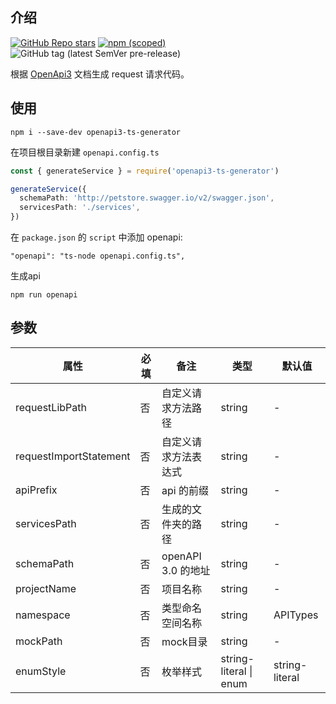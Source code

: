 ## 介绍
[![GitHub Repo stars](https://img.shields.io/github/stars/rumengkai/openapi3-ts-generator?style=social)](https://github.com/rumengkai/openapi3-ts-generator)
[![npm (scoped)](https://img.shields.io/npm/v/openapi3-ts-generator)](https://www.npmjs.com/package/openapi3-ts-generator)
![GitHub tag (latest SemVer pre-release)](https://img.shields.io/github/v/tag/rumengkai/openapi3-ts-generator?include_prereleases)

根据 [OpenApi3](https://swagger.io/blog/news/whats-new-in-openapi-3-0/) 文档生成 request 请求代码。

## 使用
```node
npm i --save-dev openapi3-ts-generator
```
在项目根目录新建 ```openapi.config.ts```
```ts
const { generateService } = require('openapi3-ts-generator')

generateService({
  schemaPath: 'http://petstore.swagger.io/v2/swagger.json',
  servicesPath: './services',
})

```
在 ```package.json``` 的 ```script``` 中添加 openapi: 
```
"openapi": "ts-node openapi.config.ts",
```

生成api
```node
npm run openapi
```
## 参数
|  属性   | 必填  | 备注 | 类型 | 默认值 |
|  ----  | ----  |  ----  |  ----  | - |
| requestLibPath  | 否 | 自定义请求方法路径 | string | - |
| requestImportStatement  | 否 | 自定义请求方法表达式 | string | - |
| apiPrefix  | 否 | api 的前缀 | string | - |
| servicesPath  | 否 | 生成的文件夹的路径 | string | - |
| schemaPath  | 否 | openAPI 3.0 的地址 | string | - |
| projectName  | 否 | 项目名称 | string | - |
| namespace  | 否 | 类型命名空间名称 | string | APITypes |
| mockPath  | 否 | mock目录 | string | - |
| enumStyle  | 否 | 枚举样式 | string-literal \| enum | string-literal |
